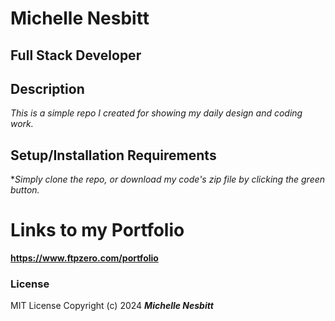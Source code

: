 # Michelle Nesbitt

## Full Stack Developer

## Description

*This is a simple repo I created for showing my daily design and coding work.*

## Setup/Installation Requirements

**Simply clone the repo, or download my code's zip file by clicking the green button.*

# Links to my Portfolio

**https://www.ftpzero.com/portfolio**

### License

MIT License
Copyright (c) 2024 ***Michelle Nesbitt***

